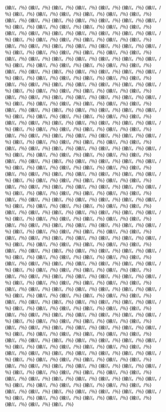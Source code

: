 {線//。/％}
{線//。/％}
{線//。/％}
{線//。/％}
{線//。/％}
{線//。/％}
{線//。/％}
{線//。/％}
{線//。/％}
{線//。/％}
{線//。/％}
{線//。/％}
{線//。/％}
{線//。/％}
{線//。/％}
{線//。/％}
{線//。/％}
{線//。/％}
{線//。/％}
{線//。/％}
{線//。/％}
{線//。/％}
{線//。/％}
{線//。/％}
{線//。/％}
{線//。/％}
{線//。/％}
{線//。/％}
{線//。/％}
{線//。/％}
{線//。/％}
{線//。/％}
{線//。/％}
{線//。/％}
{線//。/％}
{線//。/％}
{線//。/％}
{線//。/％}
{線//。/％}
{線//。/％}
{線//。/％}
{線//。/％}
{線//。/％}
{線//。/％}
{線//。/％}
{線//。/％}
{線//。/％}
{線//。/％}
{線//。/％}
{線//。/％}
{線//。/％}
{線//。/％}
{線//。/％}
{線//。/％}
{線//。/％}
{線//。/％}
{線//。/％}
{線//。/％}
{線//。/％}
{線//。/％}
{線//。/％}
{線//。/％}
{線//。/％}
{線//。/％}
{線//。/％}
{線//。/％}
{線//。/％}
{線//。/％}
{線//。/％}
{線//。/％}
{線//。/％}
{線//。/％}
{線//。/％}
{線//。/％}
{線//。/％}
{線//。/％}
{線//。/％}
{線//。/％}
{線//。/％}
{線//。/％}
{線//。/％}
{線//。/％}
{線//。/％}
{線//。/％}
{線//。/％}
{線//。/％}
{線//。/％}
{線//。/％}
{線//。/％}
{線//。/％}
{線//。/％}
{線//。/％}
{線//。/％}
{線//。/％}
{線//。/％}
{線//。/％}
{線//。/％}
{線//。/％}
{線//。/％}
{線//。/％}
{線//。/％}
{線//。/％}
{線//。/％}
{線//。/％}
{線//。/％}
{線//。/％}
{線//。/％}
{線//。/％}
{線//。/％}
{線//。/％}
{線//。/％}
{線//。/％}
{線//。/％}
{線//。/％}
{線//。/％}
{線//。/％}
{線//。/％}
{線//。/％}
{線//。/％}
{線//。/％}
{線//。/％}
{線//。/％}
{線//。/％}
{線//。/％}
{線//。/％}
{線//。/％}
{線//。/％}
{線//。/％}
{線//。/％}
{線//。/％}
{線//。/％}
{線//。/％}
{線//。/％}
{線//。/％}
{線//。/％}
{線//。/％}
{線//。/％}
{線//。/％}
{線//。/％}
{線//。/％}
{線//。/％}
{線//。/％}
{線//。/％}
{線//。/％}
{線//。/％}
{線//。/％}
{線//。/％}
{線//。/％}
{線//。/％}
{線//。/％}
{線//。/％}
{線//。/％}
{線//。/％}
{線//。/％}
{線//。/％}
{線//。/％}
{線//。/％}
{線//。/％}
{線//。/％}
{線//。/％}
{線//。/％}
{線//。/％}
{線//。/％}
{線//。/％}
{線//。/％}
{線//。/％}
{線//。/％}
{線//。/％}
{線//。/％}
{線//。/％}
{線//。/％}
{線//。/％}
{線//。/％}
{線//。/％}
{線//。/％}
{線//。/％}
{線//。/％}
{線//。/％}
{線//。/％}
{線//。/％}
{線//。/％}
{線//。/％}
{線//。/％}
{線//。/％}
{線//。/％}
{線//。/％}
{線//。/％}
{線//。/％}
{線//。/％}
{線//。/％}
{線//。/％}
{線//。/％}
{線//。/％}
{線//。/％}
{線//。/％}
{線//。/％}
{線//。/％}
{線//。/％}
{線//。/％}
{線//。/％}
{線//。/％}
{線//。/％}
{線//。/％}
{線//。/％}
{線//。/％}
{線//。/％}
{線//。/％}
{線//。/％}
{線//。/％}
{線//。/％}
{線//。/％}
{線//。/％}
{線//。/％}
{線//。/％}
{線//。/％}
{線//。/％}
{線//。/％}
{線//。/％}
{線//。/％}
{線//。/％}
{線//。/％}
{線//。/％}
{線//。/％}
{線//。/％}
{線//。/％}
{線//。/％}
{線//。/％}
{線//。/％}
{線//。/％}
{線//。/％}
{線//。/％}
{線//。/％}
{線//。/％}
{線//。/％}
{線//。/％}
{線//。/％}
{線//。/％}
{線//。/％}
{線//。/％}
{線//。/％}
{線//。/％}
{線//。/％}
{線//。/％}
{線//。/％}
{線//。/％}
{線//。/％}
{線//。/％}
{線//。/％}
{線//。/％}
{線//。/％}
{線//。/％}
{線//。/％}
{線//。/％}
{線//。/％}
{線//。/％}
{線//。/％}
{線//。/％}
{線//。/％}
{線//。/％}
{線//。/％}
{線//。/％}
{線//。/％}
{線//。/％}
{線//。/％}
{線//。/％}
{線//。/％}
{線//。/％}
{線//。/％}
{線//。/％}
{線//。/％}
{線//。/％}
{線//。/％}
{線//。/％}
{線//。/％}
{線//。/％}
{線//。/％}
{線//。/％}
{線//。/％}
{線//。/％}
{線//。/％}
{線//。/％}
{線//。/％}
{線//。/％}
{線//。/％}
{線//。/％}
{線//。/％}
{線//。/％}
{線//。/％}
{線//。/％}
{線//。/％}
{線//。/％}
{線//。/％}
{線//。/％}
{線//。/％}
{線//。/％}
{線//。/％}
{線//。/％}
{線//。/％}
{線//。/％}
{線//。/％}
{線//。/％}
{線//。/％}
{線//。/％}
{線//。/％}
{線//。/％}
{線//。/％}
{線//。/％}
{線//。/％}
{線//。/％}
{線//。/％}
{線//。/％}
{線//。/％}
{線//。/％}
{線//。/％}
{線//。/％}
{線//。/％}
{線//。/％}
{線//。/％}
{線//。/％}
{線//。/％}
{線//。/％}
{線//。/％}
{線//。/％}
{線//。/％}
{線//。/％}
{線//。/％}
{線//。/％}
{線//。/％}
{線//。/％}
{線//。/％}
{線//。/％}
{線//。/％}
{線//。/％}
{線//。/％}
{線//。/％}
{線//。/％}
{線//。/％}
{線//。/％}
{線//。/％}
{線//。/％}
{線//。/％}
{線//。/％}
{線//。/％}
{線//。/％}
{線//。/％}
{線//。/％}
{線//。/％}
{線//。/％}
{線//。/％}
{線//。/％}
{線//。/％}
{線//。/％}
{線//。/％}
{線//。/％}
{線//。/％}
{線//。/％}
{線//。/％}
{線//。/％}
{線//。/％}
{線//。/％}
{線//。/％}
{線//。/％}
{線//。/％}
{線//。/％}
{線//。/％}
{線//。/％}
{線//。/％}
{線//。/％}
{線//。/％}
{線//。/％}
{線//。/％}
{線//。/％}
{線//。/％}
{線//。/％}
{線//。/％}
{線//。/％}
{線//。/％}
{線//。/％}
{線//。/％}
{線//。/％}
{線//。/％}
{線//。/％}
{線//。/％}
{線//。/％}
{線//。/％}
{線//。/％}
{線//。/％}
{線//。/％}
{線//。/％}
{線//。/％}
{線//。/％}
{線//。/％}
{線//。/％}
{線//。/％}
{線//。/％}
{線//。/％}
{線//。/％}
{線//。/％}
{線//。/％}
{線//。/％}
{線//。/％}
{線//。/％}
{線//。/％}
{線//。/％}
{線//。/％}
{線//。/％}

